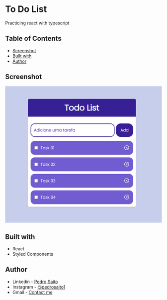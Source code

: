 # To Do List
Practicing react with typescript

## Table of Contents

- [Screenshot](#screenshot)
- [Built with](#built-with)
- [Author](#author)

## Screenshot

<img src="/public/screenshot.png" alt="Screenshot">

## Built with

- React
- Styled Components

## Author

- Linkedin - [Pedro Saito](https://www.linkedin.com/in/pedrosaito1/)
- Instagram - [@pedrosaito1](https://www.instagram.com/pedrosaito1/)
- Gmail - [Contact me](mailto:contato.pedrosaito@gmail.com)
